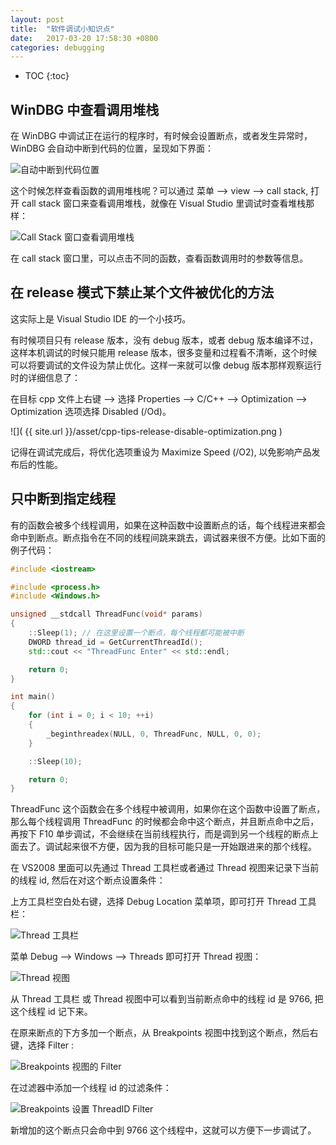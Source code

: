 ```yaml
---
layout: post
title:  "软件调试小知识点"
date:   2017-03-20 17:58:30 +0800
categories: debugging
---
```


* TOC
{:toc}

## WinDBG 中查看调用堆栈

在 WinDBG 中调试正在运行的程序时，有时候会设置断点，或者发生异常时，WinDBG 会自动中断到代码的位置，呈现如下界面：

![自动中断到代码位置]( {{site.url}}/asset/debugging-tips-interrupt-to-code.png )

这个时候怎样查看函数的调用堆栈呢？可以通过 菜单 --> view --> call stack, 打开 call stack 窗口来查看调用堆栈，就像在 Visual Studio 里调试时查看堆栈那样：

![Call Stack 窗口查看调用堆栈]( {{site.url}}/asset/debugging-tips-callstack-viewer.png )

在 call stack 窗口里，可以点击不同的函数，查看函数调用时的参数等信息。


## 在 release 模式下禁止某个文件被优化的方法

这实际上是 Visual Studio IDE 的一个小技巧。

有时候项目只有 release 版本，没有 debug 版本，或者 debug 版本编译不过，这样本机调试的时候只能用 release 版本，很多变量和过程看不清晰，这个时候可以将要调试的文件设为禁止优化。这样一来就可以像 debug 版本那样观察运行时的详细信息了：

在目标 cpp 文件上右键 --> 选择 Properties --> C/C++ --> Optimization --> Optimization 选项选择 Disabled (/Od)。

![]( {{ site.url }}/asset/cpp-tips-release-disable-optimization.png )

记得在调试完成后，将优化选项重设为 Maximize Speed (/O2), 以免影响产品发布后的性能。


## 只中断到指定线程

有的函数会被多个线程调用，如果在这种函数中设置断点的话，每个线程进来都会命中到断点。断点指令在不同的线程间跳来跳去，调试器来很不方便。比如下面的例子代码：

```cpp
#include <iostream>

#include <process.h>
#include <Windows.h>

unsigned __stdcall ThreadFunc(void* params)
{
    ::Sleep(1); // 在这里设置一个断点，每个线程都可能被中断
    DWORD thread_id = GetCurrentThreadId();
    std::cout << "ThreadFunc Enter" << std::endl;

    return 0;
}

int main()  
{
    for (int i = 0; i < 10; ++i)
    {
        _beginthreadex(NULL, 0, ThreadFunc, NULL, 0, 0);
    }

    ::Sleep(10);

    return 0;
} 
```

ThreadFunc 这个函数会在多个线程中被调用，如果你在这个函数中设置了断点，那么每个线程调用 ThreadFunc 的时候都会命中这个断点，并且断点命中之后，再按下 F10 单步调试，不会继续在当前线程执行，而是调到另一个线程的断点上面去了。调试起来很不方便，因为我的目标可能只是一开始跟进来的那个线程。

在 VS2008 里面可以先通过 Thread 工具栏或者通过 Thread 视图来记录下当前的线程 id, 然后在对这个断点设置条件：

上方工具栏空白处右键，选择 Debug Location 菜单项，即可打开 Thread 工具栏：

![Thread 工具栏]( {{site.url}}/asset/debugging-tips-vs2008-thread-toolbar.png )

菜单 Debug --> Windows --> Threads 即可打开 Thread 视图：

![Thread 视图]( {{site.url}}/asset/debugging-tips-vs2008-threads-view.png )

从 Thread 工具栏 或 Thread 视图中可以看到当前断点命中的线程 id 是 9766, 把这个线程 id 记下来。

在原来断点的下方多加一个断点，从 Breakpoints 视图中找到这个断点，然后右键，选择 Filter :

![Breakpoints 视图的 Filter]( {{site.url}}/asset/debugging-tips-breakpoints-filter.png )

在过滤器中添加一个线程 id 的过滤条件：

![Breakpoints 设置 ThreadID Filter]( {{site.url}}/asset/debugging-tips-breakpoints-filter-threadid.png )

新增加的这个断点只会命中到 9766 这个线程中，这就可以方便下一步调试了。
